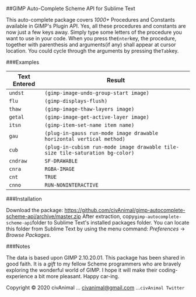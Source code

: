 ##GIMP Auto-Complete Scheme API for Sublime Text

This auto-complete package covers _1000+_ Procedures and Constants available in GIMP's Plugin API. Yes, all these procedures and constants are now just a few keys away. Simply type some letters of the procedure you want to use in your code. When you press the`Enter`key, the procedure, together with parenthesis and arguments(if any) shall appear at cursor location. You could cycle through the arguments by pressing the`Tab`key.


###Examples


 Text Entered   |  Result
--------------- | ------------------------------------------------------------------------------
 `undst`        |   `(gimp-image-undo-group-start image)`
 `flu`          |   `(gimp-displays-flush)`
 `thaw`         |   `(gimp-image-thaw-layers image)`
 `getal`        |   `(gimp-image-get-active-layer image)`
 `itsn`         |   `(gimp-item-set-name item name)`
 `gau`          |   `(plug-in-gauss run-mode image drawable horizontal vertical method)`
 `cub`          |   `(plug-in-cubism run-mode image drawable tile-size tile-saturation bg-color)`
 `cndraw`       |   `SF-DRAWABLE`
 `cnra`         |   `RGBA-IMAGE`
 `cnt`          |   `TRUE`
 `cnno`         |   `RUN-NONINTERACTIVE`


###Installation

Download the package: https://github.com/civAnimal/gimp-autocomplete-scheme-api/archive/master.zip
After extraction, copy`gimp-autocomplete-scheme-api`folder to Sublime Text's installed packages folder. You can locate this folder from Sublime Text by using the menu command: _Preferences_ → _Browse Packages_.


###Notes

The data is based upon GIMP 2.10.20.01.
This package has been shared in good faith. It is a _gift_ to my fellow Scheme programmers who are bravely exploring the wonderful world of GIMP. I hope it will make their coding-experience a bit more pleasant.
Happy car-ing.

Copyright © 2020 civAnimal ... civanimal@gmail.com ...`civAnimal Twitter`
